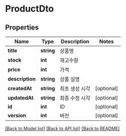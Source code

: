 # ProductDto

## Properties
Name | Type | Description | Notes
------------ | ------------- | ------------- | -------------
**title** | **string** | 상품명 | 
**stock** | **int** | 재고수량 | 
**price** | **int** | 가격 | 
**description** | **string** | 상품 설명 | 
**createdAt** | **string** | 최초 생성 시각 | [optional] 
**updatedAt** | **string** | 최종 수정 시각 | [optional] 
**id** | **int** | ID | [optional] 
**version** | **int** | 버전 | [optional] 

[[Back to Model list]](../README.md#documentation-for-models) [[Back to API list]](../README.md#documentation-for-api-endpoints) [[Back to README]](../README.md)


